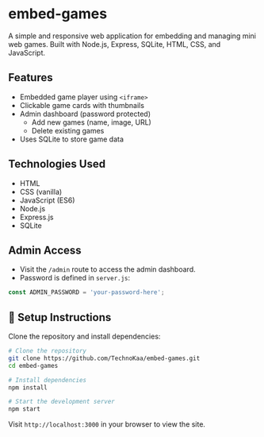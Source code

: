 # embed-games

A simple and responsive web application for embedding and managing mini web games. Built with Node.js, Express, SQLite, HTML, CSS, and JavaScript.

## Features

- Embedded game player using `<iframe>`
- Clickable game cards with thumbnails
- Admin dashboard (password protected)
  - Add new games (name, image, URL)
  - Delete existing games
- Uses SQLite to store game data

## Technologies Used

- HTML
- CSS (vanilla)
- JavaScript (ES6)
- Node.js
- Express.js
- SQLite

## Admin Access

- Visit the `/admin` route to access the admin dashboard.
- Password is defined in `server.js`:

```js
const ADMIN_PASSWORD = 'your-password-here';
```

## 🚀 Setup Instructions

Clone the repository and install dependencies:

```bash
# Clone the repository
git clone https://github.com/TechnoKaa/embed-games.git
cd embed-games

# Install dependencies
npm install

# Start the development server
npm start
```

Visit `http://localhost:3000` in your browser to view the site.
